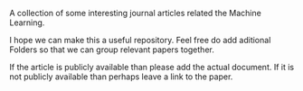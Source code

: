A collection of some interesting journal articles related the Machine Learning.

I hope we can make this a useful repository. 
Feel free do add aditional Folders so that we can group relevant papers together. 

If the article is publicly available than please add the actual document. If it is not publicly available than perhaps leave a link to the paper. 
